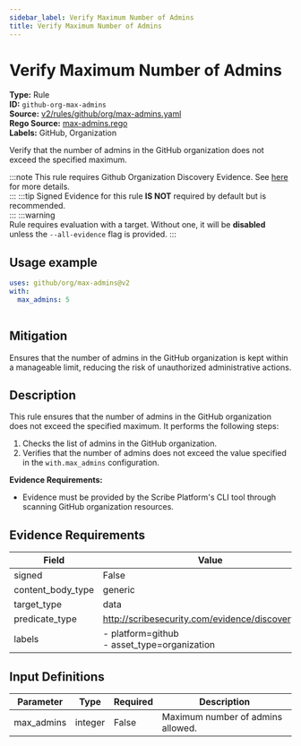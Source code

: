 ```yaml
---
sidebar_label: Verify Maximum Number of Admins
title: Verify Maximum Number of Admins
---  
```

# Verify Maximum Number of Admins  
**Type:** Rule  
**ID:** `github-org-max-admins`  
**Source:** [v2/rules/github/org/max-admins.yaml](https://github.com/scribe-public/sample-policies/blob/main/v2/rules/github/org/max-admins.yaml)  
**Rego Source:** [max-admins.rego](https://github.com/scribe-public/sample-policies/blob/main/v2/rules/github/org/max-admins.rego)  
**Labels:** GitHub, Organization  

Verify that the number of admins in the GitHub organization does not exceed the specified maximum.

:::note 
This rule requires Github Organization Discovery Evidence. See [here](https://deploy-preview-299--scribe-security.netlify.app/docs/platforms/discover#github-discovery) for more details.  
::: 
:::tip 
Signed Evidence for this rule **IS NOT** required by default but is recommended.  
::: 
:::warning  
Rule requires evaluation with a target. Without one, it will be **disabled** unless the `--all-evidence` flag is provided.
::: 

## Usage example

```yaml
uses: github/org/max-admins@v2
with:
  max_admins: 5
  
```

## Mitigation  
Ensures that the number of admins in the GitHub organization is kept within a manageable limit, reducing the risk of unauthorized administrative actions.



## Description  
This rule ensures that the number of admins in the GitHub organization does not exceed the specified maximum.
It performs the following steps:

1. Checks the list of admins in the GitHub organization.
2. Verifies that the number of admins does not exceed the value specified in the `with.max_admins` configuration.

**Evidence Requirements:**
- Evidence must be provided by the Scribe Platform's CLI tool through scanning GitHub organization resources.


## Evidence Requirements  
| Field | Value |
|-------|-------|
| signed | False |
| content_body_type | generic |
| target_type | data |
| predicate_type | http://scribesecurity.com/evidence/discovery/v0.1 |
| labels | - platform=github<br/>- asset_type=organization |

## Input Definitions  
| Parameter | Type | Required | Description |
|-----------|------|----------|-------------|
| max_admins | integer | False | Maximum number of admins allowed. |

